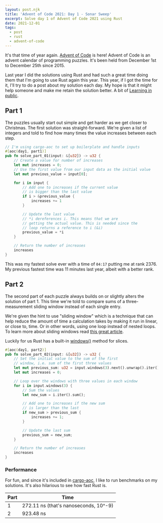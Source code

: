 ```yaml
---
layout: post.njk
title: 'Advent of Code 2021: Day 1 - Sonar Sweep'
excerpt: Solve day 1 of Advent of Code 2021 using Rust
date: 2021-12-01
tags:
  - post
  - rust
  - advent-of-code
---
```


It's that time of year again. [Advent of Code](https://adventofcode.com/) is
here! Advent of Code is an advent calendar of programming puzzles. It's been
held from December 1st to December 25th since 2015.

Last year I did the solutions using Rust and had such a great time doing
them that I'm going to use Rust again this year. This year, if I got the time
for it, I'll try to do a post about my solution each day. My hope is that it
might help someone and make me retain the solution better. A bit of [Learning in
public](https://devlog.willcodefor.beer/pages/learning-in-public/).

## Part 1

The puzzles usually start out simple and get harder as we get closer to
Christmas. The first solution was straight-forward. We're given a list of
integers and told to find how many times the value increases between each step.

```rust
// I'm using cargo-aoc to set up boilerplate and handle inputs
#[aoc(day1, part1)]
pub fn solve_part_01(input: &[u32]) -> u32 {
    // Create a value for number of increases
    let mut increases = 0;
    // Use the first value from our input data as the initial value
    let mut previous_value = input[0];

    for i in input {
        // Add one to increases if the current value
        // is bigger than the last value
        if i > &previous_value {
            increases += 1
        }

        // Update the last value
        // *i dereferences i. This means that we are
        // getting the actual value. This is needed since the
        // loop returns a reference to i (&i)
        previous_value = *i
    }

    // Return the number of increases
    increases
}
```

This was my fastest solve ever with a time of `04:17` putting me at rank 2376.
My previous fastest time was 11 minutes last year, albeit with a better rank.

## Part 2

The second part of each puzzle always builds on or slightly alters the solution of part 1. This
time we're told to compare sums of a three-measurement sliding window instead of
each single entry.

We're given the hint to use "sliding window" which is a technique that can help
reduce the amount of time a calculation takes by making it run in linear, or
close to, time. Or in other words, using one loop instead of nested loops. To
learn more about sliding windows read [this great article](https://levelup.gitconnected.com/an-introduction-to-sliding-window-algorithms-5533c4fe1cc7).

Luckily for us Rust has a built-in [windows()](https://doc.rust-lang.org/std/slice/struct.Windows.html) method for slices.

```rust
#[aoc(day1, part2)]
pub fn solve_part_02(input: &[u32]) -> u32 {
    // Set the initial value to the sum of the first
    // window, i.e. sum of the first three values
    let mut previous_sum: u32 = input.windows(3).next().unwrap().iter().sum();
    let mut increases = 0;

    // Loop over the windows with three values in each window
    for i in input.windows(3) {
        // Sum the values
        let new_sum = i.iter().sum();

        // Add one to increases if the new sum
        // is larger than the last
        if new_sum > previous_sum {
            increases += 1;
        }

        // Update the last sum
        previous_sum = new_sum;
    }

    // Return the number of increases
    increases
}
```

### Performance

For fun, and since it's included in [cargo-aoc](https://github.com/gobanos/cargo-aoc), I like to run benchmarks on my solutions. It's also hilarious to see how fast Rust is.

| Part | Time                                  |
| ---- | ------------------------------------- |
| 1    | 272.11 ns (that's nanoseconds, 10^-9) |
| 2    | 923.48 ns                             |
